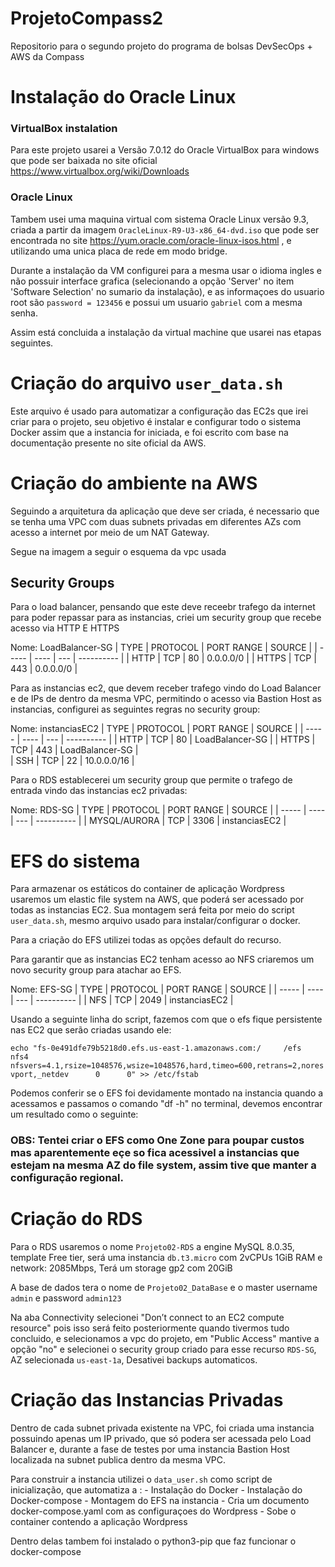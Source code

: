 # ProjetoCompass2
Repositorio para o segundo projeto do programa de bolsas DevSecOps + AWS da Compass

# Instalação do Oracle Linux

### VirtualBox instalation
Para este projeto usarei a Versão 7.0.12 do Oracle VirtualBox para windows que pode ser baixada no site oficial https://www.virtualbox.org/wiki/Downloads

### Oracle Linux
Tambem usei uma maquina virtual com sistema Oracle Linux versão 9.3, criada a partir da imagem `OracleLinux-R9-U3-x86_64-dvd.iso` que pode ser encontrada no site https://yum.oracle.com/oracle-linux-isos.html , e utilizando uma unica placa de rede em modo bridge.
	
Durante a instalação da VM configurei para a mesma usar o idioma ingles e não possuir interface grafica (selecionando a opção 'Server' no item 'Software Selection' no sumario da instalação), e as informaçoes do usuario root são `password = 123456` e possui um usuario `gabriel` com a mesma senha.

Assim está concluida a instalação da virtual machine que usarei nas etapas seguintes.

# Criação do arquivo `user_data.sh`
Este arquivo é usado para automatizar a configuração das EC2s que irei criar para o projeto, seu objetivo é instalar e configurar todo o sistema Docker assim que a instancia for iniciada, e foi escrito com base na documentação presente no site oficial da AWS.

# Criação do ambiente na AWS
Seguindo a arquitetura da aplicação que deve ser criada, é necessario que se tenha uma VPC com duas subnets privadas em diferentes AZs com acesso a internet por meio de um NAT Gateway.

Segue na imagem a seguir o esquema da vpc usada
<imagem1>


## Security Groups

Para o load balancer, pensando que este deve receebr trafego da internet para poder repassar para as instancias, criei um security group que recebe acesso via HTTP E HTTPS

Nome: LoadBalancer-SG
| TYPE  | PROTOCOL | PORT RANGE | SOURCE |
| ----- | ---- | --- | ---------- |
| HTTP  | TCP  | 80  | 0.0.0.0/0  |
| HTTPS | TCP  | 443  | 0.0.0.0/0  |

Para as instancias ec2, que devem receber trafego vindo do Load Balancer e de IPs de dentro da mesma VPC, permitindo o acesso via Bastion Host as instancias, configurei as seguintes regras no security group:

Nome: instanciasEC2
| TYPE  | PROTOCOL | PORT RANGE | SOURCE |
| ----- | ---- | --- | ---------- |
| HTTP  | TCP  | 80  | LoadBalancer-SG |
| HTTPS | TCP  | 443  | LoadBalancer-SG |		
| SSH | TCP  | 22  | 10.0.0.0/16 |

Para o RDS establecerei um security group que permite o trafego de entrada vindo das instancias ec2 privadas:

Nome: RDS-SG
| TYPE  | PROTOCOL | PORT RANGE | SOURCE |
| ----- | ---- | --- | ---------- |
| MYSQL/AURORA  | TCP  | 3306  | instanciasEC2 |

# EFS do sistema

Para armazenar os estáticos do container de aplicação Wordpress usaremos um elastic file system na AWS, que poderá ser acessado por todas as instancias EC2. Sua montagem será feita por meio do script `user_data.sh`, mesmo arquivo usado para instalar/configurar o docker.

Para a criação do EFS utilizei todas as opções default do recurso.

Para garantir que as instancias EC2 tenham acesso ao NFS criaremos um novo security group para atachar ao EFS.

Nome: EFS-SG
| TYPE  | PROTOCOL | PORT RANGE | SOURCE |
| ----- | ---- | --- | ---------- |
| NFS  | TCP  | 2049  | instanciasEC2 |

Usando a seguinte linha do script, fazemos com que o efs fique persistente nas EC2 que serão criadas usando ele:

`echo "fs-0e491dfe79b5218d0.efs.us-east-1.amazonaws.com:/     /efs      nfs4      nfsvers=4.1,rsize=1048576,wsize=1048576,hard,timeo=600,retrans=2,noresvport,_netdev      0      0" >> /etc/fstab`

Podemos conferir se o EFS foi devidamente montado na instancia quando a acessamos e passamos o comando "df -h" no terminal, devemos encontrar um resultado como o seguinte:

<imagem>

### OBS: Tentei criar o EFS como One Zone para poupar custos mas aparentemente eçe so fica acessivel a instancias que estejam na mesma AZ do file system, assim tive que manter a configuração regional.

# Criação do RDS

Para o RDS usaremos o nome `Projeto02-RDS` a engine MySQL 8.0.35, template Free tier, será uma instancia `db.t3.micro` com 2vCPUs 1GiB RAM e network: 2085Mbps, Terá um storage gp2 com 20GiB

A base de dados tera o nome de `Projeto02_DataBase` e o master username `admin` e password `admin123`

Na aba Connectivity selecionei "Don’t connect to an EC2 compute resource" pois isso será feito posteriormente quando tivermos tudo concluido, e selecionamos a vpc do projeto, em "Public Access" mantive a opção "no" e selecionei o security group criado para esse recurso `RDS-SG`, AZ selecionada `us-east-1a`, Desativei backups automaticos.

# Criação das Instancias Privadas

Dentro de cada subnet privada existente na VPC, foi criada uma instancia possuindo apenas um IP privado, que só podera ser acessada pelo Load Balancer e, durante a fase de testes por uma instancia Bastion Host localizada na subnet publica dentro da mesma VPC.

Para construir a instancia utilizei o `data_user.sh` como script de inicialização, que automatiza a :
    - Instalação do Docker
    - Instalação do Docker-compose
    - Montagem do EFS na instancia
    - Cria um documento docker-compose.yaml com as configuraçoes do Wordpress
    - Sobe o container contendo a aplicação Wordpress

Dentro delas tambem foi instalado o python3-pip que faz funcionar o docker-compose